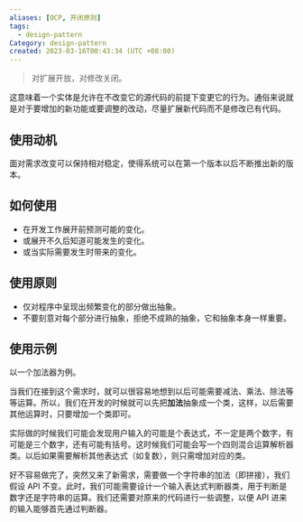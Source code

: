 ```yaml
---
aliases: [OCP, 开闭原则]
tags:
  - design-pattern
Category: design-pattern
created: 2023-03-16T00:43:34 (UTC +08:00)
---
```

> 对扩展开放，对修改关闭。

这意味着一个实体是允许在不改变它的源代码的前提下变更它的行为。通俗来说就是对于要增加的新功能或要调整的改动，尽量扩展新代码而不是修改已有代码。

## 使用动机

面对需求改变可以保持相对稳定，使得系统可以在第一个版本以后不断推出新的版本。

## 如何使用

- 在开发工作展开前预测可能的变化。
- 或展开不久后知道可能发生的变化。
- 或当实际需要发生时带来的变化。


## 使用原则


- 仅对程序中呈现出频繁变化的部分做出抽象。
- 不要刻意对每个部分进行抽象，拒绝不成熟的抽象，它和抽象本身一样重要。

## 使用示例

以一个加法器为例。

当我们在接到这个需求时，就可以很容易地想到以后可能需要减法、乘法、除法等等运算。所以，我们在开发的时候就可以先把**加法**抽象成一个类，这样，以后需要其他运算时，只要增加一个类即可。

实际做的时候我们可能会发现用户输入的可能是个表达式，不一定是两个数字，有可能是三个数字，还有可能有括号。这时候我们可能会写一个四则混合运算解析器类。以后如果需要解析其他表达式（如复数），则只需增加对应的类。

好不容易做完了，突然又来了新需求，需要做一个字符串的加法（即拼接），我们假设 API 不变。此时，我们可能需要设计一个输入表达式判断器类，用于判断是数字还是字符串的运算。我们还需要对原来的代码进行一些调整，以便 API 进来的输入能够首先通过判断器。
